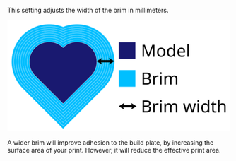 This setting adjusts the width of the brim in millimeters.

![The dimensions of the brim](../images/brim_width.svg)

A wider brim will improve adhesion to the build plate, by increasing the surface area of your print. However, it will reduce the effective print area.